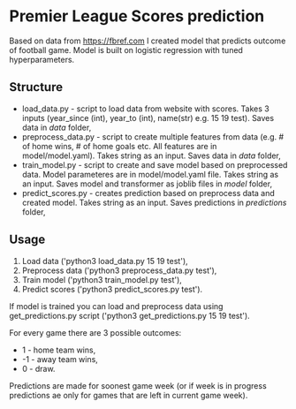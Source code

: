 # Premier League Scores prediction  
  
  
Based on data from https://fbref.com I created model that predicts outcome of football game. Model is built on logistic regression with tuned hyperparameters.  
  

## Structure  
  
* load_data.py - script to load data from website with scores. Takes 3 inputs (year_since (int), year_to (int), name(str) e.g. 15 19 test). Saves data in *data* folder,  
* preprocess_data.py - script to create multiple features from data (e.g. # of home wins, # of home goals etc. All features are in model/model.yaml). Takes string as an input. Saves data in *data* folder,
* train_model.py - script to create and save model based on preprocessed data. Model parameteres are in model/model.yaml file. Takes string as an input. Saves model and transformer as joblib files in *model* folder,
* predict_scores.py - creates prediction based on preprocess data and created model. Takes string as an input. Saves predictions in *predictions* folder,


## Usage  

1. Load data ('python3 load_data.py 15 19 test'),  
2. Preprocess data ('python3 preprocess_data.py test'),  
3. Train model ('python3 train_model.py test'),  
4. Predict scores ('python3 predict_scores.py test').  

If model is trained you can load and preprocess data using get_predictions.py script ('python3 get_predictions.py 15 19 test').  

For every game there are 3 possible outcomes:  
* 1 - home team wins,  
* -1 - away team wins,  
* 0 - draw.  

Predictions are made for soonest game week (or if week is in progress predictions ae only for games that are left in current game week).  